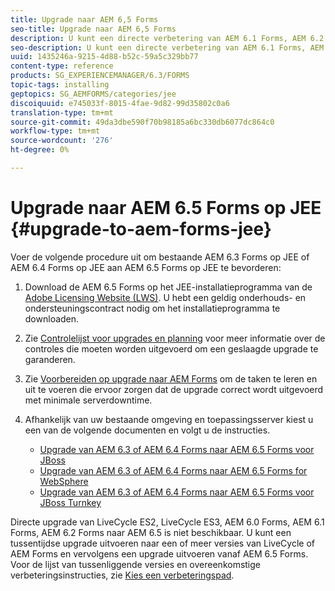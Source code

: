 ```yaml
---
title: Upgrade naar AEM 6,5 Forms
seo-title: Upgrade naar AEM 6,5 Forms
description: U kunt een directe verbetering van AEM 6.1 Forms, AEM 6.2 Forms, en LiveCycle ES4 SP1 aan AEM 6.3 Forms uitvoeren.
seo-description: U kunt een directe verbetering van AEM 6.1 Forms, AEM 6.2 Forms, en LiveCycle ES4 SP1 aan AEM 6.3 Forms uitvoeren.
uuid: 1435246a-9215-4d88-b52c-59a5c329bb77
content-type: reference
products: SG_EXPERIENCEMANAGER/6.3/FORMS
topic-tags: installing
geptopics: SG_AEMFORMS/categories/jee
discoiquuid: e745033f-8015-4fae-9d82-99d35802c0a6
translation-type: tm+mt
source-git-commit: 49da3dbe590f70b98185a6bc330db6077dc864c0
workflow-type: tm+mt
source-wordcount: '276'
ht-degree: 0%

---
```



# Upgrade naar AEM 6.5 Forms op JEE {#upgrade-to-aem-forms-jee}

Voer de volgende procedure uit om bestaande AEM 6.3 Forms op JEE of AEM 6.4 Forms op JEE aan AEM 6.5 Forms op JEE te bevorderen:

1. Download de AEM 6.5 Forms op het JEE-installatieprogramma van de [Adobe Licensing Website (LWS)](https://licensing.adobe.com/). U hebt een geldig onderhouds- en ondersteuningscontract nodig om het installatieprogramma te downloaden.
1. Zie [Controlelijst voor upgrades en planning](https://www.adobe.com/go/learn_aemfroms_upgrade_checklist_65) voor meer informatie over de controles die moeten worden uitgevoerd om een geslaagde upgrade te garanderen.
1. Zie [Voorbereiden op upgrade naar AEM Forms](https://www.adobe.com/go/learn_aemforms_prepareupgrade_65) om de taken te leren en uit te voeren die ervoor zorgen dat de upgrade correct wordt uitgevoerd met minimale serverdowntime.
1. Afhankelijk van uw bestaande omgeving en toepassingsserver kiest u een van de volgende documenten en volgt u de instructies.

   * [Upgrade van AEM 6.3 of AEM 6.4 Forms naar AEM 6.5 Forms voor JBoss](http://www.adobe.com/go/learn_aemforms_upgradeJBoss_65)
   * [Upgrade van AEM 6.3 of AEM 6.4 Forms naar AEM 6.5 Forms for WebSphere](http://www.adobe.com/go/learn_aemforms_upgradeWebSphere_65)
   * [Upgrade van AEM 6.3 of AEM 6.4 Forms naar AEM 6.5 Forms voor JBoss Turnkey](http://www.adobe.com/go/learn_aemforms_upgradeTurnkey_65)

Directe upgrade van LiveCycle ES2, LiveCycle ES3, AEM 6.0 Forms, AEM 6.1 Forms, AEM 6.2 Forms naar AEM 6.5 is niet beschikbaar. U kunt een tussentijdse upgrade uitvoeren naar een of meer versies van LiveCycle of AEM Forms en vervolgens een upgrade uitvoeren vanaf AEM 6.5 Forms. Voor de lijst van tussenliggende versies en overeenkomstige verbeteringsinstructies, zie [Kies een verbeteringspad](upgrade.md).
